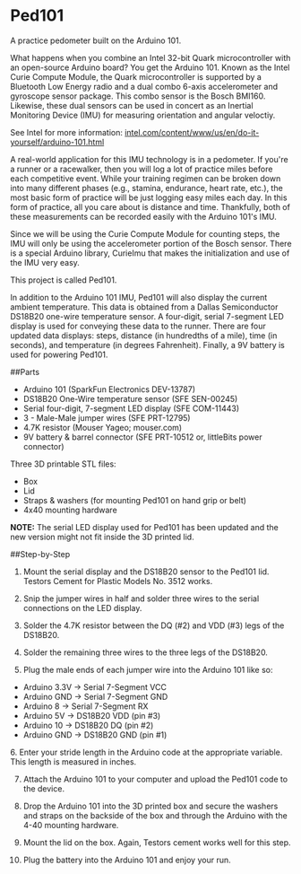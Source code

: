# Ped101
A practice pedometer built on the Arduino 101.

What happens when you combine an Intel 32-bit Quark microcontroller with an open-source Arduino board? You get the Arduino 101. Known as the Intel Curie Compute Module, the Quark microcontroller is supported by a Bluetooth Low Energy radio and a dual combo 6-axis accelerometer and gyroscope sensor package. This combo sensor is the Bosch BMI160. Likewise, these dual sensors can be used in concert as an Inertial Monitoring Device (IMU) for measuring orientation and angular veloctiy.

See Intel for more information:
<a href=intel.com/content/www/us/en/do-it-yourself/arduino-101.html>intel.com/content/www/us/en/do-it-yourself/arduino-101.html</a>

A real-world application for this IMU technology is in a pedometer. If you're a runner or a racewalker, then you will log a lot of practice miles before each competitive event. While your training regimen can be broken down into many different phases (e.g., stamina, endurance, heart rate, etc.), the most basic form of practice will be just logging easy miles each day. In this form of practice, all you care about is distance and time. Thankfully, both of these measurements can be recorded easily with the Arduino 101's IMU.

Since we will be using the Curie Compute Module for counting steps, the IMU will only be using the accelerometer portion of the Bosch sensor. There is a special Arduino library, CurieImu that makes the initialization and use of the IMU very easy.

This project is called Ped101.

In addition to the Arduino 101 IMU, Ped101 will also display the current ambient temperature. This data is obtained from a Dallas Semiconductor DS18B20 one-wire temperature sensor. A four-digit, serial 7-segment LED display is used for conveying these data to the runner. There are four updated data displays: steps, distance (in hundredths of a mile), time (in seconds), and temperature (in degrees Fahrenheit). Finally, a 9V battery is used for powering Ped101.

##Parts
<ul>
<li>Arduino 101 (SparkFun Electronics DEV-13787)
<li>DS18B20 One-Wire temperature sensor (SFE SEN-00245)
<li>Serial four-digit, 7-segment LED display (SFE COM-11443)
<li>3 - Male-Male jumper wires (SFE PRT-12795)
<li>4.7K resistor (Mouser Yageo; mouser.com)
<li>9V battery & barrel connector (SFE PRT-10512 or, littleBits power connector)
</ul>
Three 3D printable STL files:
<ul>
<li>Box
<li>Lid
<li>Straps & washers (for mounting Ped101 on hand grip or belt)
<li>4x40 mounting hardware
</ul>
<b>NOTE:</b> The serial LED display used for Ped101 has been updated and the new version might not fit inside the 3D printed lid.

##Step-by-Step

1. Mount the serial display and the DS18B20 sensor to the Ped101 lid. Testors Cement for Plastic Models No. 3512 works.

2. Snip the jumper wires in half and solder three wires to the serial connections on the LED display.

3. Solder the 4.7K resistor between the DQ (#2) and VDD (#3) legs of the DS18B20.

4. Solder the remaining three wires to the three legs of the DS18B20.

5. Plug the male ends of each jumper wire into the Arduino 101 like so:
<ul>
<li>Arduino 3.3V -> Serial 7-Segment VCC
<li>Arduino GND -> Serial 7-Segment GND 
<li>Arduino 8 -> Serial 7-Segment RX

<li>Arduino 5V -> DS18B20 VDD (pin #3)
<Li>Arduino 10 -> DS18B20 DQ (pin #2)
<li>Arduino GND -> DS18B20 GND (pin #1)
</ul>

<p>6. Enter your stride length in the Arduino code at the appropriate variable. This length is measured in inches.</p>

7. Attach the Arduino 101 to your computer and upload the Ped101 code to the device.

8. Drop the Arduino 101 into the 3D printed box and secure the washers and straps on the backside of the box and through the Arduino with the 4-40 mounting hardware.

9. Mount the lid on the box. Again, Testors cement works well for this step.

10. Plug the battery into the Arduino 101 and enjoy your run.
